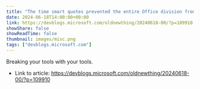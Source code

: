 ```yaml
---
title: "The time smart quotes prevented the entire Office division from committing code"
date: 2024-06-18T14:00:00+00:00
link: https://devblogs.microsoft.com/oldnewthing/20240618-00/?p=109910
showShare: false
showReadTime: false
thumbnail: images/misc.png
tags: ["devblogs.microsoft.com"]
---
```

Breaking your tools with your tools.

- Link to article: https://devblogs.microsoft.com/oldnewthing/20240618-00/?p=109910
